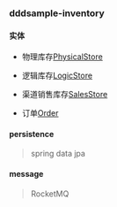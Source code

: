 ### dddsample-inventory

#### 实体

* 物理库存[PhysicalStore](src\main\java\com\linesum\inventory\domain\model\store\PhysicalStore.java)

* 逻辑库存[LogicStore](src\main\java\com\linesum\inventory\domain\model\store\LogicStore.java)

* 渠道销售库存[SalesStore](src\main\java\com\linesum\inventory\domain\model\store\SalesStore.java)

* 订单[Order](src\main\java\com\linesum\inventory\domain\model\order\Order.java)

#### persistence
> spring data jpa

#### message
> RocketMQ